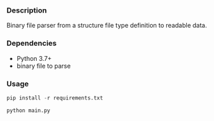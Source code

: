 ### Description
Binary file parser from a structure file type definition to readable data.

### Dependencies
* Python 3.7+
* binary file to parse

### Usage
```python
pip install -r requirements.txt
```
```python
python main.py 
```